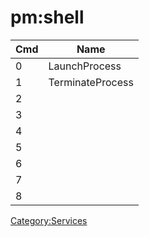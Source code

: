 # pm:shell

| Cmd | Name             |
| --- | ---------------- |
| 0   | LaunchProcess    |
| 1   | TerminateProcess |
| 2   |                  |
| 3   |                  |
| 4   |                  |
| 5   |                  |
| 6   |                  |
| 7   |                  |
| 8   |                  |

[Category:Services](Category:Services "wikilink")
